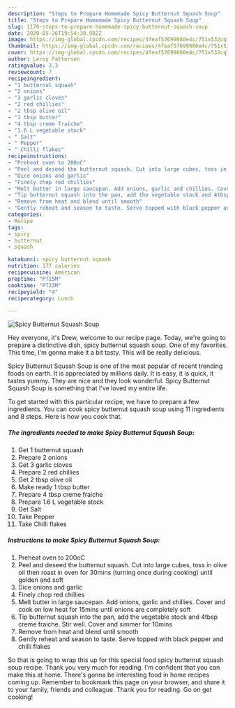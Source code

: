 ```yaml
---
description: "Steps to Prepare Homemade Spicy Butternut Squash Soup"
title: "Steps to Prepare Homemade Spicy Butternut Squash Soup"
slug: 1170-steps-to-prepare-homemade-spicy-butternut-squash-soup
date: 2020-05-26T19:54:30.982Z
image: https://img-global.cpcdn.com/recipes/4feaf57699080e4c/751x532cq70/spicy-butternut-squash-soup-recipe-main-photo.jpg
thumbnail: https://img-global.cpcdn.com/recipes/4feaf57699080e4c/751x532cq70/spicy-butternut-squash-soup-recipe-main-photo.jpg
cover: https://img-global.cpcdn.com/recipes/4feaf57699080e4c/751x532cq70/spicy-butternut-squash-soup-recipe-main-photo.jpg
author: Leroy Patterson
ratingvalue: 3.3
reviewcount: 7
recipeingredient:
- "1 butternut squash"
- "2 onions"
- "3 garlic cloves"
- "2 red chillies"
- "2 tbsp olive oil"
- "1 tbsp butter"
- "4 tbsp creme fraiche"
- "1.6 L vegetable stock"
- " Salt"
- " Pepper"
- " Chilli flakes"
recipeinstructions:
- "Preheat oven to 200oC"
- "Peel and deseed the butternut squash. Cut into large cubes, toss in olive oil then roast in oven for 30mins (turning once during cooking) until golden and soft"
- "Dice onions and garlic"
- "Finely chop red chillies"
- "Melt butter in large saucepan. Add onions, garlic and chillies. Cover and cook on low heat for 15mins until onions are completely soft"
- "Tip butternut squash into the pan, add the vegetable stock and 4tbsp creme fraiche. Stir well. Cover and simmer for 10mins"
- "Remove from heat and blend until smooth"
- "Gently reheat and season to taste. Serve topped with black pepper and chilli flakes"
categories:
- Recipe
tags:
- spicy
- butternut
- squash

katakunci: spicy butternut squash 
nutrition: 177 calories
recipecuisine: American
preptime: "PT15M"
cooktime: "PT33M"
recipeyield: "4"
recipecategory: Lunch

---
```



![Spicy Butternut Squash Soup](https://img-global.cpcdn.com/recipes/4feaf57699080e4c/751x532cq70/spicy-butternut-squash-soup-recipe-main-photo.jpg)

Hey everyone, it's Drew, welcome to our recipe page. Today, we're going to prepare a distinctive dish, spicy butternut squash soup. One of my favorites. This time, I'm gonna make it a bit tasty. This will be really delicious.

Spicy Butternut Squash Soup is one of the most popular of recent trending foods on earth. It is appreciated by millions daily. It is easy, it is quick, it tastes yummy. They are nice and they look wonderful. Spicy Butternut Squash Soup is something that I've loved my entire life.




To get started with this particular recipe, we have to prepare a few ingredients. You can cook spicy butternut squash soup using 11 ingredients and 8 steps. Here is how you cook that.

<!--inarticleads1-->

##### The ingredients needed to make Spicy Butternut Squash Soup:

1. Get 1 butternut squash
1. Prepare 2 onions
1. Get 3 garlic cloves
1. Prepare 2 red chillies
1. Get 2 tbsp olive oil
1. Make ready 1 tbsp butter
1. Prepare 4 tbsp creme fraiche
1. Prepare 1.6 L vegetable stock
1. Get  Salt
1. Take  Pepper
1. Take  Chilli flakes




<!--inarticleads2-->

##### Instructions to make Spicy Butternut Squash Soup:

1. Preheat oven to 200oC
1. Peel and deseed the butternut squash. Cut into large cubes, toss in olive oil then roast in oven for 30mins (turning once during cooking) until golden and soft
1. Dice onions and garlic
1. Finely chop red chillies
1. Melt butter in large saucepan. Add onions, garlic and chillies. Cover and cook on low heat for 15mins until onions are completely soft
1. Tip butternut squash into the pan, add the vegetable stock and 4tbsp creme fraiche. Stir well. Cover and simmer for 10mins
1. Remove from heat and blend until smooth
1. Gently reheat and season to taste. Serve topped with black pepper and chilli flakes




So that is going to wrap this up for this special food spicy butternut squash soup recipe. Thank you very much for reading. I'm confident that you can make this at home. There's gonna be interesting food in home recipes coming up. Remember to bookmark this page on your browser, and share it to your family, friends and colleague. Thank you for reading. Go on get cooking!
